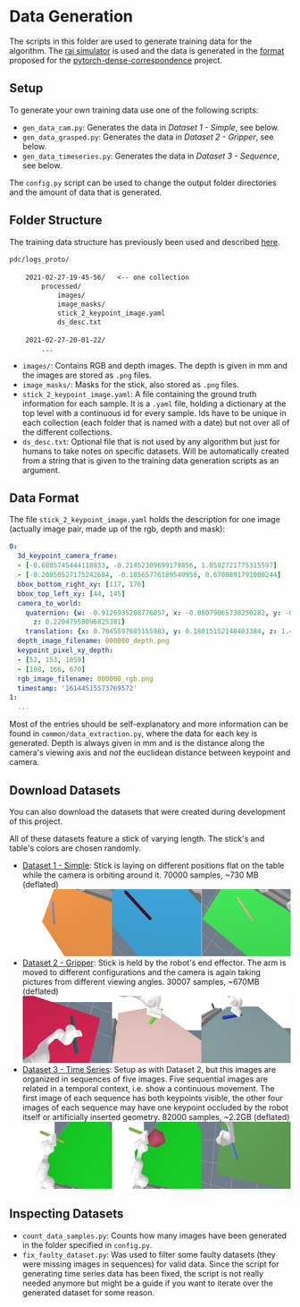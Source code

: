 
# Data Generation

The scripts in this folder are used to generate training data for the algorithm. The [rai simulator](https://github.com/MarcToussaint/rai) is used and the data is generated in the [format](https://github.com/RobotLocomotion/pytorch-dense-correspondence/blob/master/doc/data_organization.md) proposed for the [pytorch-dense-correspondence](https://github.com/RobotLocomotion/pytorch-dense-correspondence) project.


## Setup

To generate your own training data use one of the following scripts:
- `gen_data_cam.py`: Generates the data in *Dataset 1 - Simple*, see below.
- `gen_data_grasped.py`: Generates the data in *Dataset 2 - Gripper*, see below.
- `gen_data_timeseries.py`: Generates the data in *Dataset 3 - Sequence*, see below.

The `config.py` script can be used to change the output folder directories and the amount of data that is generated.


## Folder Structure

The training data structure has previously been used and described [here](https://github.com/RobotLocomotion/pytorch-dense-correspondence/blob/master/doc/data_organization.md).

```
pdc/logs_proto/

    2021-02-27-19-45-56/   <-- one collection
        processed/
            images/
            image_masks/
            stick_2_keypoint_image.yaml
            ds_desc.txt

    2021-02-27-20-01-22/
        ...
```

- `images/`: Contains RGB and depth images. The depth is given in mm and the images are stored as `.png` files.
- `image_masks/`: Masks for the stick, also stored as `.png` files.
- `stick_2_keypoint_image.yaml`: A file containing the ground truth information for each sample. It is a `.yaml` file, holding a dictionary at the top level with a continuous id for every sample. Ids have to be unique in each collection (each folder that is named with a date) but not over all of the different collections.
- `ds_desc.txt`: Optional file that is not used by any algorithm but just for humans to take notes on specific datasets. Will be automatically created from a string that is given to the training data generation scripts as an argument.


## Data Format

The file `stick_2_keypoint_image.yaml` holds the description for one image (actually image pair, made up of the rgb, depth and mask):

```yaml
0:
  3d_keypoint_camera_frame:
  - [-0.6805745444118833, -0.21452309699179856, 1.0592721775315597]
  - [-0.20850527175242684, -0.18565776189540958, 0.6708891791000244]
  bbox_bottom_right_xy: [117, 176]
  bbox_top_left_xy: [44, 145]
  camera_to_world:
    quaternion: {w: -0.9126935208776057, x: -0.08079065738250282, y: -0.33444569787104994,
      z: 0.22047558096825381}
    translation: {x: 0.7645597685155983, y: 0.18015152140403384, z: 1.4522977179435401}
  depth_image_filename: 000000_depth.png
  keypoint_pixel_xy_depth:
  - [52, 153, 1059]
  - [108, 166, 670]
  rgb_image_filename: 000000_rgb.png
  timestamp: '16144515573769572'
1:
  ...
```

Most of the entries should be self-explanatory and more information can be found in `common/data_extraction.py`, where the data for each key is generated. Depth is always given in mm and is the distance along the camera's viewing axis and *not* the euclidean distance between keypoint and camera.


## Download Datasets

You can also download the datasets that were created during development of this project.

All of these datasets feature a stick of varying length. The stick's and table's colors are chosen randomly.

- [Dataset 1 - Simple](https://mega.nz/file/47REBbBZ#nyPv2t-NV0b5wjyCjIbRvl4SZrjirLf5OSSqc_9wtOo): Stick is laying on different positions flat on the table while the camera is orbiting around it. 70000 samples, ~730 MB (deflated)
![Dataset 1 - Simple - Example Images](../docs_data/simple_example.png)
- [Dataset 2 - Gripper](https://mega.nz/file/kzIwhboR#jcX7MeqacY3yR9BxhLXRdTbqupAp51523iL1Bory1Uc): Stick is held by the robot's end effector. The arm is moved to different configurations and the camera is again taking pictures from different viewing angles. 30007 samples, ~670MB (deflated)
![Dataset 2 - Gripper - Example Images](../docs_data/gripper_example.png)
- [Dataset 3 - Time Series](https://mega.nz/file/8ioxgTgT#8apgWFvK6SRZ2u1sF9SW42VE27otMbZQGkcG23aOp5M): Setup as with Dataset 2, but this images are organized in sequences of five images. Five sequential images are related in a temporal context, i.e. show a continuous movement. The first image of each sequence has both keypoints visible, the other four images of each sequence may have one keypoint occluded by the robot itself or artificially inserted geometry. 82000 samples, ~2.2GB (deflated)
![Dataset 3 - Time Series - Example Images](../docs_data/sequence_example.png)


## Inspecting Datasets

- `count_data_samples.py`: Counts how many images have been generated in the folder specified in `config.py`.
- `fix_faulty_dataset.py`: Was used to filter some faulty datasets (they were missing images in sequences) for valid data. Since the script for generating time series data has been fixed, the script is not really needed anymore but might be a guide if you want to iterate over the generated dataset for some reason.
